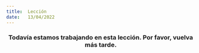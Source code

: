 ```yaml
---
title:  Lección
date:   13/04/2022
---
```


### <center>Todavía estamos trabajando en esta lección. Por favor, vuelva más tarde.</center>